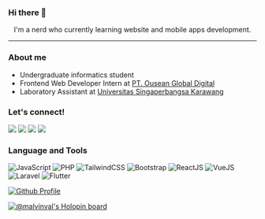 ### Hi there 👋

<p style="text-align:center">I'm a nerd who currently learning website and mobile apps development.</p>

---

### About me
- Undergraduate informatics student
- Frontend Web Developer Intern at <a href="https://www.linkedin.com/company/ouseanindonesia">PT. Ousean Global Digital</a>
- Laboratory Assistant at <a href="https://www.unsika.ac.id">Universitas Singaperbangsa Karawang</a>

### Let's connect!
<a href="https://github.com/malvinn.val"><img src="https://img.shields.io/badge/GitHub-181717.svg?style=for-the-badge&logo=GitHub&logoColor=white"></a>
<a href="https://instagram.com/malvinval"><img src="https://img.shields.io/badge/Instagram-E4405F.svg?style=for-the-badge&logo=Instagram&logoColor=white"></a>
<a href="https://www.linkedin.com/in/malvinval"><img src="https://img.shields.io/badge/LinkedIn-0A66C2.svg?style=for-the-badge&logo=LinkedIn&logoColor=white"></a>
<a href="https://github.com/eternalfyto"><img src="https://img.shields.io/badge/Twitter-1DA1F2.svg?style=for-the-badge&logo=Twitter&logoColor=white"></a>

### Language and Tools
![JavaScript](https://img.shields.io/badge/Javascript-222222.svg?style=for-the-badge&logo=JavaScript&logoColor=yellow)
![PHP](https://img.shields.io/badge/PHP-222222.svg?style=for-the-badge&logo=PHP&logoColor=white)
![TailwindCSS](https://img.shields.io/badge/TailwindCSS-222222.svg?style=for-the-badge&logo=tailwindcss&logoColor=lightskyblue)
![Bootstrap](https://img.shields.io/badge/Bootstrap%20Framework-222222.svg?style=for-the-badge&logo=bootstrap&logoColor=purple)
![ReactJS](https://img.shields.io/badge/React-222222.svg?style=for-the-badge&logo=react&logoColor=blue)
![VueJS](https://img.shields.io/badge/Vue-222222.svg?style=for-the-badge&logo=vuedotjs&logoColor=green)
![Laravel](https://img.shields.io/badge/Laravel-222222.svg?style=for-the-badge&logo=Laravel&logoColor=red)
![Flutter](https://img.shields.io/badge/Flutter-222222.svg?style=for-the-badge&logo=flutter&logoColor=blue)

<!-- stats -->
[![Github Profile](https://github-readme-stats.vercel.app/api?username=malvinval&theme=jolly&show_icons=true)]([https://github.com/anuraghazra/github-readme-stats](https://github-readme-stats.vercel.app/api?username=malvinval&theme=jolly&show_icons=true))

[![@malvinval's Holopin board](https://holopin.io/api/user/board?user=malvinval)](https://holopin.io/@malvinval)
